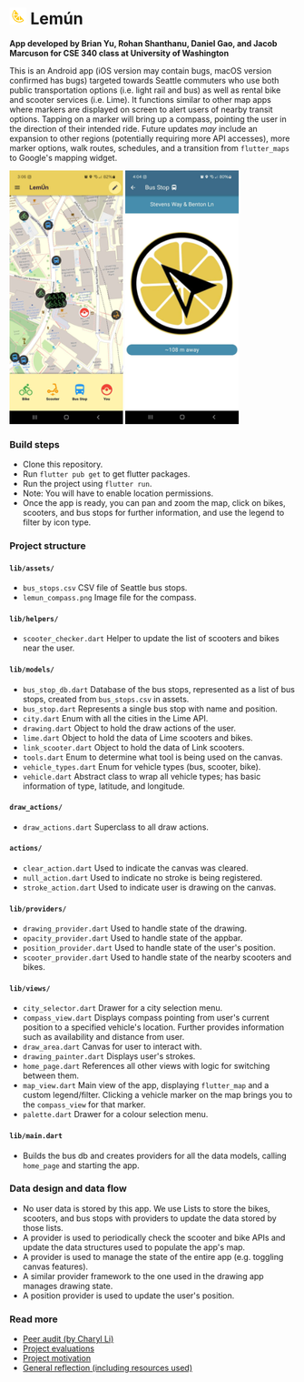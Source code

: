 # <img src="./lib/assets/lemun.png" alt="Screenshot of app's homepage" width="30"/> Lemún

**App developed by Brian Yu, Rohan Shanthanu, Daniel Gao, and Jacob Marcuson for CSE 340 class at University of Washington**

This is an Android app (iOS version may contain bugs, macOS version confirmed has bugs) targeted towards Seattle commuters who use both public transportation options (i.e. light rail and bus) as well as rental bike and scooter services (i.e. Lime). It functions similar to other map apps where markers are displayed on screen to alert users of nearby transit options. Tapping on a marker will bring up a compass, pointing the user in the direction of their intended ride. Future updates *may* include an expansion to other regions (potentially requiring more API accesses), more marker options, walk routes, schedules, and a transition from `flutter_maps` to Google's mapping widget.

<p float="left">
  <img src="./lib/assets/mapview.jpg" alt="Screenshot of app's homepage" width="200"/>
  <img src="./lib/assets/compassview.jpg" alt="Screenshot of app's compass view" width="200"/> 
</p>

### Build steps
- Clone this repository.
- Run `flutter pub get` to get flutter packages.
- Run the project using `flutter run`.
- Note: You will have to enable location permissions.
- Once the app is ready, you can pan and zoom the map, click on bikes, scooters, and bus stops for further information, and use the legend to filter by icon type.

### Project structure

#### `lib/assets/`
- `bus_stops.csv` CSV file of Seattle bus stops.
- `lemun_compass.png` Image file for the compass.
#### `lib/helpers/`
- `scooter_checker.dart` Helper to update the list of scooters and bikes near the user.
#### `lib/models/`
- `bus_stop_db.dart` Database of the bus stops, represented as a list of bus stops, created from `bus_stops.csv` in assets.
- `bus_stop.dart` Represents a single bus stop with name and position.
- `city.dart` Enum with all the cities in the Lime API.
- `drawing.dart` Object to hold the draw actions of the user.
- `lime.dart` Object to hold the data of Lime scooters and bikes.
- `link_scooter.dart` Object to hold the data of Link scooters.
- `tools.dart` Enum to determine what tool is being used on the canvas.
- `vehicle_types.dart` Enum for vehicle types (bus, scooter, bike).
- `vehicle.dart` Abstract class to wrap all vehicle types; has basic information of type, latitude, and longitude.
#### `draw_actions/`
- `draw_actions.dart` Superclass to all draw actions.
#### `actions/`
- `clear_action.dart` Used to indicate the canvas was cleared.
- `null_action.dart` Used to indicate no stroke is being registered.
- `stroke_action.dart` Used to indicate user is drawing on the canvas.
#### `lib/providers/`
- `drawing_provider.dart` Used to handle state of the drawing.
- `opacity_provider.dart` Used to handle state of the appbar.
- `position_provider.dart` Used to handle state of the user's position.
- `scooter_provider.dart` Used to handle state of the nearby scooters and bikes.
#### `lib/views/`
- `city_selector.dart` Drawer for a city selection menu.
- `compass_view.dart` Displays compass pointing from user's current position to a specified vehicle's location. Further provides information such as availability and distance from user. 
- `draw_area.dart` Canvas for user to interact with.
- `drawing_painter.dart` Displays user's strokes.
- `home_page.dart` References all other views with logic for switching between them.
- `map_view.dart` Main view of the app, displaying `flutter_map` and a custom legend/filter. Clicking a vehicle marker on the map brings you to the `compass_view` for that marker.
- `palette.dart` Drawer for a colour selection menu.
#### `lib/main.dart`
- Builds the bus db and creates providers for all the data models, calling `home_page` and starting the app.

### Data design and data flow
- No user data is stored by this app. We use Lists to store the bikes, scooters, and bus stops with providers to update the data stored by those lists.
- A provider is used to periodically check the scooter and bike APIs and update the data structures used to populate the app's map.
- A provider is used to manage the state of the entire app (e.g. toggling canvas features).
- A similar provider framework to the one used in the drawing app manages drawing state.
- A position provider is used to update the user's position.

### Read more
- [Peer audit (by Charyl Li)](./docs/audit.md)
- [Project evaluations](./docs/evaluation.md)
- [Project motivation](./docs/need.md)
- [General reflection (including resources used)](./docs/reflection.md)
